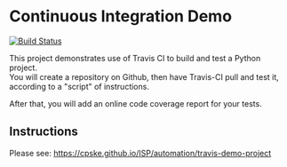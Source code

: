 Continuous Integration Demo
============================
[![Build Status](https://app.travis-ci.com/danyouknowme/demo-pyci.svg?branch=master)](https://app.travis-ci.com/danyouknowme/demo-pyci)

This project demonstrates use of Travis CI to build and test a Python project.  
You will create a repository on Github, then have Travis-CI pull and test it,
according to a "script" of instructions.

After that, you will add an online code coverage report for your tests.


## Instructions

Please see: https://cpske.github.io/ISP/automation/travis-demo-project

